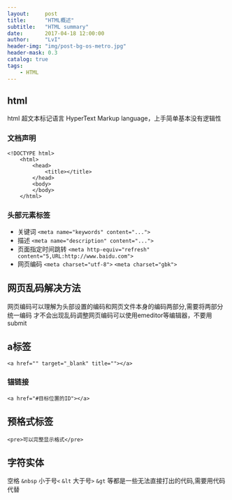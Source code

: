 ```yaml
---
layout:     post
title:      "HTML概述"
subtitle:   "HTML summary"
date:       2017-04-18 12:00:00
author:     "LvI"
header-img: "img/post-bg-os-metro.jpg"
header-mask: 0.3
catalog: true
tags:
    - HTML
---
```


## html

html 超文本标记语言 HyperText Markup language，上手简单基本没有逻辑性

### 文档声明

```
<!DOCTYPE html>
	<html>
		<head>
			<title></title>
		</head>
		<body>
		</body>
	</html>	
```

### 头部元素标签

- 关键词
`<meta name="keywords" content="...">`
- 描述
`<meta name="description" content="...">`
- 页面指定时间跳转
`<meta http-equiv="refresh" content="5,URL:http://www.baidu.com">`
- 网页编码
`<meta charset="utf-8">`
`<meta charset="gbk">`

## 网页乱码解决方法

网页编码可以理解为头部设置的编码和网页文件本身的编码两部分,需要将两部分统一编码
才不会出现乱码调整网页编码可以使用emeditor等编辑器，不要用submit

## a标签

```
<a href="" target="_blank" title=""></a>
```

### 锚链接

```
<a href="#目标位置的ID"></a>
```

## 预格式标签

```
<pre>可以完整显示格式</pre>
```

## 字符实体

空格 `&nbsp` 小于号`<` `&lt` 大于号`>` `&gt` 等都是一些无法直接打出的代码,需要用代码代替


